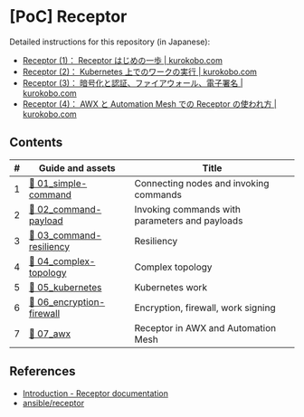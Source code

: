<!-- omit in toc -->
# [PoC] Receptor

Detailed instructions for this repository (in Japanese):

- [Receptor (1)： Receptor はじめの一歩 | kurokobo.com](https://blog.kurokobo.com/archives/4605)
- [Receptor (2)： Kubernetes 上でのワークの実行 | kurokobo.com](https://blog.kurokobo.com/archives/4755)
- [Receptor (3)： 暗号化と認証、ファイアウォール、電子署名 | kurokobo.com](https://blog.kurokobo.com/archives/4791)
- [Receptor (4)： AWX と Automation Mesh での Receptor の使われ方 | kurokobo.com](https://blog.kurokobo.com/archives/4847)

<!-- omit in toc -->
## Contents

| # | Guide and assets | Title |
| - | - | - |
| 1 | [📂 01_simple-command](01_simple-command) | Connecting nodes and invoking commands |
| 2 | [📂 02_command-payload](./02_command-payload) | Invoking commands with parameters and payloads |
| 3 | [📂 03_command-resiliency](03_command-resiliency) | Resiliency |
| 4 | [📂 04_complex-topology](04_complex-topology) | Complex topology |
| 5 | [📂 05_kubernetes](05_kubernetes) | Kubernetes work |
| 6 | [📂 06_encryption-firewall](06_encryption-firewall) | Encryption, firewall, work signing |
| 7 | [📂 07_awx](07_awx) | Receptor in AWX and Automation Mesh |

## References

- [Introduction - Receptor documentation](https://receptor.readthedocs.io/en/latest/)
- [ansible/receptor](https://github.com/ansible/receptor)
